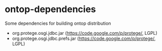 ontop-dependencies
==================

Some dependencies for building ontop distribution

- org.protege.osgi.jdbc.jar (https://code.google.com/p/protege/, LGPL)
- org.protege.osgi.jdbc.prefs.jar (https://code.google.com/p/protege/, LGPL)
